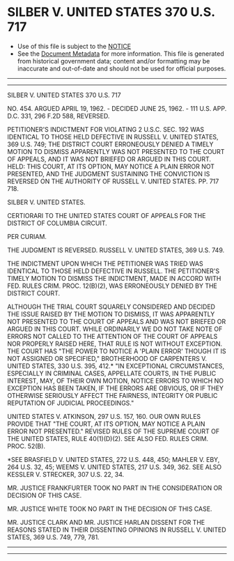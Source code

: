 ---
---

# SILBER V. UNITED STATES 370 U.S. 717

* Use of this file is subject to the [NOTICE](https://github.com/publicdocs/notice/blob/master/NOTICE)
* See the [Document Metadata](../../../) for more information.
  This file is generated from historical government data; content and/or formatting may be inaccurate and out-of-date and should not be used for official purposes.

----------
----------

SILBER V. UNITED STATES 370 U.S. 717

NO. 454.  ARGUED APRIL 19, 1962.  - DECIDED JUNE 25, 1962.  - 111 U.S. APP. D.C. 331, 296 F.2D 588, REVERSED.

PETITIONER'S INDICTMENT FOR VIOLATING 2 U.S.C. SEC. 192 WAS IDENTICAL TO THOSE HELD DEFECTIVE IN RUSSELL V. UNITED STATES, 369 U.S. 749; THE DISTRICT COURT ERRONEOUSLY DENIED A TIMELY MOTION TO DISMISS APPARENTLY WAS NOT PRESENTED TO THE COURT OF APPEALS, AND IT WAS NOT BRIEFED OR ARGUED IN THIS COURT.  HELD:  THIS COURT, AT ITS OPTION, MAY NOTICE A PLAIN ERROR NOT PRESENTED, AND THE JUDGMENT SUSTAINING THE CONVICTION IS REVERSED ON THE AUTHORITY OF RUSSELL V. UNITED STATES.  PP. 717 718.

SILBER V. UNITED STATES.

CERTIORARI TO THE UNITED STATES COURT OF APPEALS FOR THE DISTRICT OF COLUMBIA CIRCUIT.

PER CURIAM.

THE JUDGMENT IS REVERSED.  RUSSELL V. UNITED STATES, 369 U.S. 749.

THE INDICTMENT UPON WHICH THE PETITIONER WAS TRIED WAS IDENTICAL TO THOSE HELD DEFECTIVE IN RUSSELL.  THE PETITIONER'S TIMELY MOTION TO DISMISS THE INDICTMENT, MADE IN ACCORD WITH FED. RULES CRIM. PROC. 12(B)(2), WAS ERRONEOUSLY DENIED BY THE DISTRICT COURT.

ALTHOUGH THE TRIAL COURT SQUARELY CONSIDERED AND DECIDED THE ISSUE RAISED BY THE MOTION TO DISMISS, IT WAS APPARENTLY NOT PRESENTED TO THE COURT OF APPEALS AND WAS NOT BRIEFED OR ARGUED IN THIS COURT.  WHILE ORDINARILY WE DO NOT TAKE NOTE OF ERRORS NOT CALLED TO THE ATTENTION OF THE COURT OF APPEALS NOR PROPERLY RAISED HERE, THAT RULE IS NOT WITHOUT EXCEPTION.  THE COURT HAS "THE POWER TO NOTICE A 'PLAIN ERROR' THOUGH IT IS NOT ASSIGNED OR SPECIFIED," BROTHERHOOD OF CARPENTERS V. UNITED STATES, 330 U.S. 395, 412.\*  "IN EXCEPTIONAL CIRCUMSTANCES, ESPECIALLY IN CRIMINAL CASES, APPELLATE COURTS, IN THE PUBLIC INTEREST, MAY, OF THEIR OWN MOTION, NOTICE ERRORS TO WHICH NO EXCEPTION HAS BEEN TAKEN, IF THE ERRORS ARE OBVIOUS, OR IF THEY OTHERWISE SERIOUSLY AFFECT THE FAIRNESS, INTEGRITY OR PUBLIC REPUTATION OF JUDICIAL PROCEEDINGS."

UNITED STATES V. ATKINSON, 297 U.S. 157, 160.  OUR OWN RULES PROVIDE THAT "THE COURT, AT ITS OPTION, MAY NOTICE A PLAIN ERROR NOT PRESENTED."  REVISED RULES OF THE SUPREME COURT OF THE UNITED STATES, RULE 40(1)(D)(2).  SEE ALSO FED. RULES CRIM. PROC. 52(B).

\*SEE BRASFIELD V. UNITED STATES, 272 U.S. 448, 450; MAHLER V. EBY, 264 U.S. 32, 45; WEEMS V. UNITED STATES, 217 U.S. 349, 362.  SEE ALSO KESSLER V. STRECKER, 307 U.S. 22, 34.

MR. JUSTICE FRANKFURTER TOOK NO PART IN THE CONSIDERATION OR DECISION OF THIS CASE.

MR. JUSTICE WHITE TOOK NO PART IN THE DECISION OF THIS CASE.

MR. JUSTICE CLARK AND MR. JUSTICE HARLAN DISSENT FOR THE REASONS STATED IN THEIR DISSENTING OPINIONS IN RUSSELL V. UNITED STATES, 369 U.S. 749, 779, 781.


----------
----------

